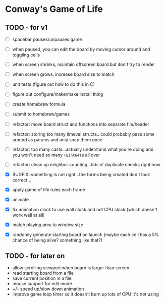 # Conway's Game of Life

## TODO - for v1

- [ ] spacebar pauses/unpauses game
- [ ] when paused, you can edit the board by moving cursor around and toggling cells
- [ ] when screen shrinks, maintain offscreen board but don't try to render
- [ ] when screen grows, increase board size to match
- [ ] unit tests (figure out how to do this in C)
- [ ] figure out configure/make/make install thing
- [ ] create homebrew formula
- [ ] submit to homebrew/games
- [ ] refactor: move board struct and functions into separate file/header
- [ ] refactor: storing too many timeval structs...could probably pass some around as params and only snap them once
- [ ] refactor: too many casts...actually understand what you're doing and you won't need so many `(uint64)`s all over
- [ ] refactor: clean up neighbor counting...lots of duplicate checks right now
- [x] BUGFIX: something is not right...the forms being created don't look correct...
- [x] apply game of life rules each frame
- [x] animate
- [x] fix animation clock to use wall clock and not CPU clock (which doesn't work well at all)
- [x] match playing area to window size
- [x] randomly generate starting board on launch (maybe each cell has a 5% chance of being alive? something like that?)


## TODO - for later on

* allow scrolling viewport when board is larger than screen
* read starting board from a file
* save current position in a file
* mouse support for edit mode
* +/- speed up/slow down animation
* improve game loop timer so it doesn't burn up lots of CPU it's not using
